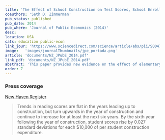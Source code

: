 ```yaml
---
title: 'The Effect of School Construction on Test Scores, School Enrollment, and Home Prices'
coauthors: 'Seth D. Zimmerman'
pub_status: published
pub_date: 2014
pub_where: 'Journal of Public Economics (2014)'
desc:
location: USA
cats: education public-econ
link_jour: 'https://www.sciencedirect.com/science/article/abs/pii/S0047272714001765'
image:   'images/journalThumbnails/jpe_portada.png'
article: 'documents/NZ_JPubE_2014.pdf'
link_pdf: 'documents/NZ_JPubE_2014.pdf'
abstract: 'This paper provides new evidence on the effect of elementary and middle school construction projects on home prices, academic achievement, and school enrollment. Combining the staggered implementation of a comprehensive school construction project in a poor urban district with panel data on student test scores and neighborhoods of residence, we find that, by six years after building occupancy, school construction increases reading scores by 0.15 standard deviations relative to the year before building occupancy. We do not observe similar effects for math scores. School construction raised home prices in affected neighborhoods by roughly 10%, and led to increased public school enrollment.'
order: 7
---
```


### Press coverage

[New Haven Register](https://www.nhregister.com/news/article/Top-50-An-idea-sparked-a-1-5B-project-and-13015800.php)

> Trends in reading scores are flat in the years leading up to construction, but turn upwards in the year of construction and continue to increase for at least the next six years. By the sixth year following the year of construction, student scores rise by 0.027 standard deviations for each $10,000 of per student construction expenditure.
